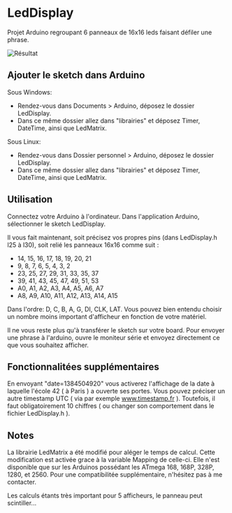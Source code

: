 LedDisplay
====================

Projet Arduino regroupant 6 panneaux de 16x16 leds faisant défiler une phrase.

![Résultat](/small.jpg?raw=true "Résultat")

## Ajouter le sketch dans Arduino

Sous Windows:
 - Rendez-vous dans Documents > Arduino, déposez le dossier LedDisplay.
 - Dans ce même dossier allez dans "librairies" et déposez Timer, DateTime, ainsi que LedMatrix.

Sous Linux:
 - Rendez-vous dans Dossier personnel > Arduino, déposez le dossier LedDisplay.
 - Dans ce même dossier allez dans "librairies" et déposez Timer, DateTime, ainsi que LedMatrix.

## Utilisation

Connectez votre Arduino à l'ordinateur.
Dans l'application Arduino, sélectionner le sketch LedDisplay.

Il vous fait maintenant, soit précisez vos propres pins (dans LedDisplay.h l25 à l30), soit relié les panneaux 16x16 comme suit :
 - 14, 15, 16, 17, 18, 19, 20, 21
 - 9, 8, 7, 6, 5, 4, 3, 2
 - 23, 25, 27, 29, 31, 33, 35, 37
 - 39, 41, 43, 45, 47, 49, 51, 53
 - A0, A1, A2, A3, A4, A5, A6, A7
 - A8, A9, A10, A11, A12, A13, A14, A15

Dans l'ordre: D, C, B, A, G, DI, CLK, LAT.
Vous pouvez bien entendu choisir un nombre moins important d'afficheur en fonction de votre matériel.

Il ne vous reste plus qu'à transférer le sketch sur votre board.
Pour envoyer une phrase à l'arduino, ouvre le moniteur série et envoyez directement ce que vous souhaitez afficher.

## Fonctionnalitées supplémentaires

En envoyant "date=1384504920" vous activerez l'affichage de la date à laquelle l'école 42 ( à Paris ) a ouverte ses portes.
Vous pouvez préciser un autre timestamp UTC ( via par exemple www.timestamp.fr ).
Toutefois, il faut obligatoirement 10 chiffres ( ou changer son comportement dans le fichier LedDisplay.h ).

## Notes

La librairie LedMatrix a été modifié pour aléger le temps de calcul.
Cette modification est activée grace à la variable Mapping de celle-ci.
Elle n'est disponible que sur les Arduinos possédant les ATmega 168, 168P, 328P, 1280, et 2560.
Pour une compatibilitée supplémentaire, n'hésitez pas à me contacter.

Les calculs étants très important pour 5 afficheurs, le panneau peut scintiller...

